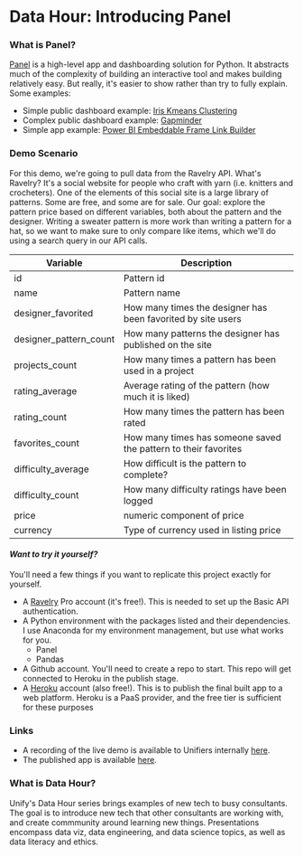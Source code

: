 # Data Hour: Introducing Panel

### What is Panel?

[Panel](https://panel.holoviz.org/) is a high-level app and dashboarding solution for Python. It abstracts much of the complexity of building an interactive tool and makes building relatively easy. But really, it's easier to show rather than try to fully explain. Some examples:
- Simple public dashboard example: [Iris Kmeans Clustering](https://panel.holoviz.org/gallery/simple/iris_kmeans.html#simple-gallery-iris-kmeans)
- Complex public dashboard example: [Gapminder](https://gapminders.pyviz.demo.anaconda.com/gapminders)
- Simple app example: [Power BI Embeddable Frame Link Builder](https://pbi-embed-code-build.herokuapp.com/)

### Demo Scenario
For this demo, we're going to pull data from the Ravelry API. What's Ravelry? It's a social website for people who craft with yarn (i.e. knitters and crocheters). One of the elements of this social site is a large library of patterns. Some are free, and some are for sale. Our goal: explore the pattern price based on different variables, both about the pattern and the designer. Writing a sweater pattern is more work than writing a pattern for a hat, so we want to make sure to only compare like items, which we'll do using a search query in our API calls. 

| Variable | Description | 
| --------- | ----------- |
| id | Pattern id |
| name | Pattern name |
| designer_favorited | How many times the designer has been favorited by site users | 
| designer_pattern_count | How many patterns the designer has published on the site | 
| projects_count | How many times a pattern has been used in a project |
| rating_average | Average rating of the pattern (how much it is liked) |
| rating_count | How many times the pattern has been rated | 
| favorites_count | How many times has someone saved the pattern to their favorites |
| difficulty_average | How difficult is the pattern to complete? |
| difficulty_count | How many difficulty ratings have been logged |
| price | numeric component of price | 
| currency | Type of currency used in listing price | 

#### *Want to try it yourself?*
You'll need a few things if you want to replicate this project exactly for yourself. 
- A [Ravelry](https://www.ravelry.com/) Pro account (it's free!). This is needed to set up the Basic API authentication. 
- A Python environment with the packages listed and their dependencies. I use Anaconda for my environment management, but use what works for you. 
  - Panel
  - Pandas
- A Github account. You'll need to create a repo to start. This repo will get connected to Heroku in the publish stage.
- A [Heroku](https://www.heroku.com/) account (also free!). This is to publish the final built app to a web platform. Heroku is a PaaS provider, and the free tier is sufficient for these purposes

### Links
- A recording of the live demo is available to Unifiers internally [here](https://web.microsoftstream.com/video/e7698752-248c-4cbe-869f-3f267fc68ee4?list=studio). 
- The published app is available [here](https://data-hour-panel-demo.herokuapp.com/app). 

### What is Data Hour?
Unify's Data Hour series brings examples of new tech to busy consultants. The goal is to introduce new tech that other consultants are working with, and create commmunity around learning new things. Presentations encompass data viz, data engineering, and data science topics, as well as data literacy and ethics. 
